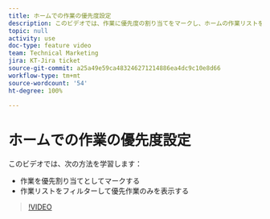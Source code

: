 ```yaml
---
title: ホームでの作業の優先度設定
description: このビデオでは、作業に優先度の割り当てをマークし、ホームの作業リストをフィルタリングして優先作業のみを表示する方法を説明します。
topic: null
activity: use
doc-type: feature video
team: Technical Marketing
jira: KT-Jira ticket
source-git-commit: a25a49e59ca483246271214886ea4dc9c10e8d66
workflow-type: tm+mt
source-wordcount: '54'
ht-degree: 100%

---
```


# ホームでの作業の優先度設定

このビデオでは、次の方法を学習します：

* 作業を優先割り当てとしてマークする
* 作業リストをフィルターして優先作業のみを表示する

>[!VIDEO](https://video.tv.adobe.com/v/335100/?quality=12&learn=on)
